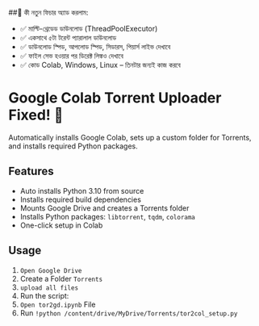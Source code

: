 ##🔹 কী নতুন ফিচার অ্যাড করলাম:

- ✅ মাল্টি-থ্রেডেড ডাউনলোড (ThreadPoolExecutor)
- ✅ একসাথে ৫টা টরেন্ট প্যারালাল ডাউনলোড
- ✅ ডাউনলোড স্পিড, আপলোড স্পিড, সিডারস, পিয়ার্স লাইভ দেখাবে
- ✅ ফাইল সেভ হওয়ার পর ডিরেক্ট লিঙ্কও দেখাবে
- ✅ কোড Colab, Windows, Linux – তিনটার জন্যই কাজ করবে

# Google Colab Torrent Uploader Fixed! 🚀

Automatically installs Google Colab, sets up a custom folder for Torrents, and installs required Python packages.

## Features
- Auto installs Python 3.10 from source
- Installs required build dependencies
- Mounts Google Drive and creates a Torrents folder
- Installs Python packages: `libtorrent`, `tqdm`, `colorama`
- One-click setup in Colab

## Usage

1. `Open Google Drive`
2. Create a Folder `Torrents`
3. `upload all files`
4. Run the script:
5. `Open tor2gd.ipynb` File
6. Run `!python /content/drive/MyDrive/Torrents/tor2col_setup.py`

